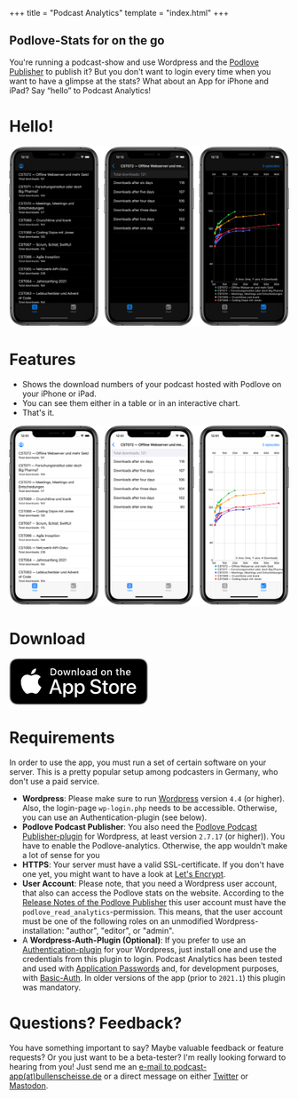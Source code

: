+++
title = "Podcast Analytics"
template = "index.html"
+++

## Podlove-Stats for on the go

You're running a podcast-show and use Wordpress and the [Podlove Publisher](https://publisher.podlove.org/) to publish it? But you don't want to login every time when you want to have a glimpse at the stats? What about an App for iPhone and iPad? Say “hello” to Podcast Analytics!

# Hello!

![](PA_Dark_EN.jpeg)

# Features

- Shows the download numbers of your podcast hosted with Podlove on your iPhone or iPad.
- You can see them either in a table or in an interactive chart.
- That's it.

![](PA_Light_EN.jpeg)

# Download

[![](Download_on_the_App_Store.png)](https://itunes.apple.com/us/app/podcast-analytics/id1460023828?l=de&ls=1&mt=8)

# Requirements

In order to use the app, you must run a set of certain software on your server. This is a pretty popular setup among podcasters in Germany, who don't use a paid service.

- **Wordpress**: Please make sure to run [Wordpress](https://wordpress.org) version `4.4` (or higher). Also, the login-page `wp-login.php` needs to be accessible. Otherwise, you can use an Authentication-plugin (see below).
- **Podlove Podcast Publisher**: You also need the [Podlove Podcast Publisher-plugin](https://publisher.podlove.org) for Wordpress, at least version `2.7.17` (or higher)). You have to enable the Podlove-analytics. Otherwise, the app wouldn't make a lot of sense for you
- **HTTPS**: Your server must have a valid SSL-certificate. If you don't have one yet, you might want to have a look at [Let's Encrypt](https://letsencrypt.org).
- **User Account**: Please note, that you need a Wordpress user account, that also can access the Podlove stats on the website. According to the [Release Notes of the Podlove Publisher](https://wordpress.org/plugins/podlove-podcasting-plugin-for-wordpress/#developers) this user account must have the `podlove_read_analytics`-permission. This means, that the user account must be one of the following roles on an unmodified Wordpress-installation: "author", "editor", or "admin".
- A **Wordpress-Auth-Plugin (Optional)**: If you prefer to use an [Authentication-plugin](https://developer.wordpress.org/rest-api/using-the-rest-api/authentication/#authentication-plugins) for your Wordpress, just install one and use the credentials from this plugin to login. Podcast Analytics has been tested and used with [Application Passwords](https://wordpress.org/plugins/application-passwords/) and, for development purposes, with [Basic-Auth](https://github.com/WP-API/Basic-Auth). In older versions of the app (prior to `2021.1`) this plugin was mandatory.


# Questions? Feedback?

You have something important to say? Maybe valuable feedback or feature requests? Or you just want to be a beta-tester? I'm really looking forward to hearing from you! Just send me an [e-mail to podcast-app(at)bullenscheisse.de](mailto:podcast-app@bullenscheisse.de) or a direct message on either [Twitter](https://twitter.com/zeitschlag) or [Mastodon](https://chaos.social/@zeitschlag).
